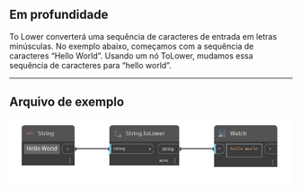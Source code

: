 ## Em profundidade
To Lower converterá uma sequência de caracteres de entrada em letras minúsculas. No exemplo abaixo, começamos com a sequência de caracteres “Hello World”. Usando um nó ToLower, mudamos essa sequência de caracteres para “hello world”.
___
## Arquivo de exemplo

![ToLower](./DSCore.String.ToLower_img.jpg)

